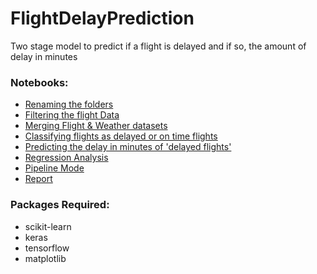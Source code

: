 # FlightDelayPrediction
Two stage model to predict if a flight is delayed and if so, the amount of delay in minutes

### Notebooks:
 - [Renaming the folders](RenameFolders.sh)
 - [Filtering the flight Data](FilterFlightData.ipynb)
 - [Merging Flight & Weather datasets](CombineFlight_WeatherData.ipynb)
 - [Classifying flights as delayed or on time flights](Classifier.ipynb)
 - [Predicting the delay in minutes of 'delayed flights'](DelayPrediction.ipynb)
 - [Regression Analysis](RegressionAnalysis.ipynb)
 - [Pipeline Mode](PipelineModel.ipynb)
 - [Report](./FlightDelayPredictionReport.pdf)

 ### Packages Required:
  - scikit-learn
  - keras
  - tensorflow
  - matplotlib

